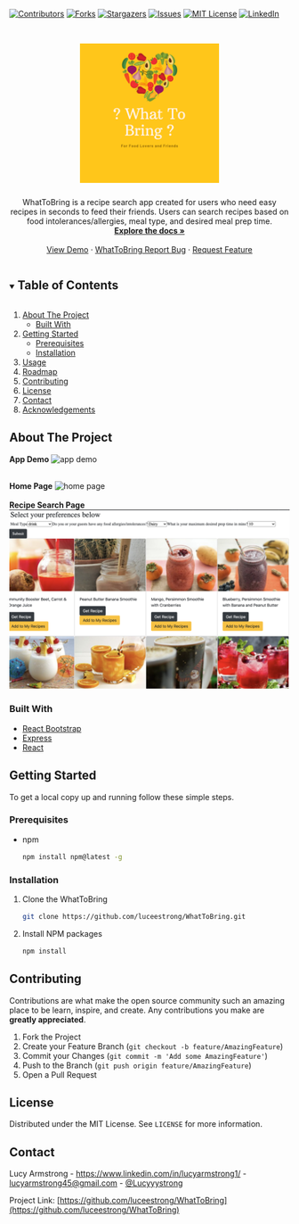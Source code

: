 [![Contributors][contributors-shield]][contributors-url]
[![Forks][forks-shield]][forks-url]
[![Stargazers][stars-shield]][stars-url]
[![Issues][issues-shield]][issues-url]
[![MIT License][license-shield]][license-url]
[![LinkedIn][linkedin-shield]][linkedin-url]



<!-- PROJECT LOGO -->
<br />
<p align="center">
  <a href="https://github.com/luceestrong/WhatToBring">
    <img src="react-client/src/assets/images/Logo.png" alt="Logo" width="250" height="250">
  </a>

  <h3 align="center"></h3>

  <p align="center">
    WhatToBring is a recipe search app created for users who need easy recipes in seconds to feed their friends. Users can search recipes based on food intolerances/allergies, meal type, and desired meal prep time.
    <br />
    <a href="https://github.com/luceestrong/WhatToBring"><strong>Explore the docs »</strong></a>
    <br />
    <br />
    <a href="https://github.com/luceestrong/WhatToBring">View Demo</a>
    ·
    <a href="https://github.com/luceestrong/WhatToBring/issues">WhatToBring Report Bug</a>
    ·
    <a href="https://github.com/luceestrong/WhatToBring/issues">Request Feature</a>
  </p>
</p>



<!-- TABLE OF CONTENTS -->
<details open="open">
  <summary><h2 style="display: inline-block">Table of Contents</h2></summary>
  <ol>
    <li>
      <a href="#about-the-project">About The Project</a>
      <ul>
        <li><a href="#built-with">Built With</a></li>
      </ul>
    </li>
    <li>
      <a href="#getting-started">Getting Started</a>
      <ul>
        <li><a href="#prerequisites">Prerequisites</a></li>
        <li><a href="#installation">Installation</a></li>
      </ul>
    </li>
    <li><a href="#usage">Usage</a></li>
    <li><a href="#roadmap">Roadmap</a></li>
    <li><a href="#contributing">Contributing</a></li>
    <li><a href="#license">License</a></li>
    <li><a href="#contact">Contact</a></li>
    <li><a href="#acknowledgements">Acknowledgements</a></li>
  </ol>
</details>



<!-- ABOUT THE PROJECT -->
## About The Project

**App Demo**
<img src="react-client/src/assets/gifs/SearchAppDemo.gif" alt="app demo">
<br></br>

**Home Page**
<img src="react-client/src/assets/screenshots/HomePage.png" alt="home page">
<br></br>
**Recipe Search Page**
<img src= "react-client/src/assets/screenshots/DrinkSearch.png" alt="search page">

### Built With

* [React Bootstrap](https://react-bootstrap.github.io/)
* [Express](https://expressjs.com/)
* [React](https://reactjs.org/)



<!-- GETTING STARTED -->
## Getting Started

To get a local copy up and running follow these simple steps.

### Prerequisites

* npm
  ```sh
  npm install npm@latest -g
  ```

### Installation

1. Clone the WhatToBring
   ```sh
   git clone https://github.com/luceestrong/WhatToBring.git
   ```
2. Install NPM packages
   ```sh
   npm install
   ```


<!-- CONTRIBUTING -->
## Contributing

Contributions are what make the open source community such an amazing place to be learn, inspire, and create. Any contributions you make are **greatly appreciated**.

1. Fork the Project
2. Create your Feature Branch (`git checkout -b feature/AmazingFeature`)
3. Commit your Changes (`git commit -m 'Add some AmazingFeature'`)
4. Push to the Branch (`git push origin feature/AmazingFeature`)
5. Open a Pull Request



<!-- LICENSE -->
## License

Distributed under the MIT License. See `LICENSE` for more information.

<!-- CONTACT -->
## Contact

Lucy Armstrong -  https://www.linkedin.com/in/lucyarmstrong1/ - lucyarmstrong45@gmail.com - [@Lucyyystrong](https://twitter.com/Lucyyystrong)

Project Link: [https://github.com/luceestrong/WhatToBring](https://github.com/luceestrong/WhatToBring)

<!-- MARKDOWN LINKS & IMAGES -->
<!-- https://www.markdownguide.org/basic-syntax/#reference-style-links -->
[contributors-shield]: https://img.shields.io/github/contributors/luceestrong/WhatToBring.svg?style=for-the-badge
[contributors-url]: https://github.com/luceestrong/WhatToBring/graphs/contributors
[forks-shield]: https://img.shields.io/github/forks/luceestrong/WhatToBring.svg?style=for-the-badge
[forks-url]: https://github.com/luceestrong/WhatToBring/network/members
[stars-shield]: https://img.shields.io/github/stars/luceestrong/WhatToBring.svg?style=for-the-badge
[stars-url]: https://github.com/luceestrong/WhatToBring/stargazers
[issues-shield]: https://img.shields.io/github/issues/luceestrong/WhatToBring.svg?style=for-the-badge
[issues-url]: https://github.com/luceestrong/WhatToBring/issues
[license-shield]: https://img.shields.io/github/license/luceestrong/WhatToBring.svg?style=for-the-badge
[license-url]: https://github.com/luceestrong/WhatToBring/blob/master/LICENSE.txt
[linkedin-shield]: https://img.shields.io/badge/-LinkedIn-black.svg?style=for-the-badge&logo=linkedin&colorB=555
[linkedin-url]: https://linkedin.com/in/luceestrong
